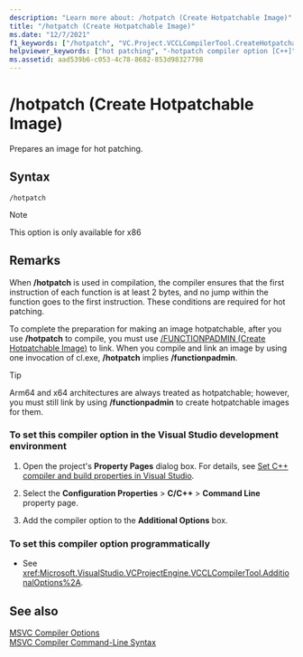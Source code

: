 ```yaml
---
description: "Learn more about: /hotpatch (Create Hotpatchable Image)"
title: "/hotpatch (Create Hotpatchable Image)"
ms.date: "12/7/2021"
f1_keywords: ["/hotpatch", "VC.Project.VCCLCompilerTool.CreateHotpatchableImage"]
helpviewer_keywords: ["hot patching", "-hotpatch compiler option [C++]", "/hotpatch compiler option [C++]", "hotpatching"]
ms.assetid: aad539b6-c053-4c78-8682-853d98327798
---
```

# /hotpatch (Create Hotpatchable Image)

Prepares an image for hot patching.

## Syntax

```
/hotpatch
```

> [!NOTE]
> This option is only available for x86

## Remarks

When **/hotpatch** is used in compilation, the compiler ensures that the first instruction of each function is at least 2 bytes, and no jump within the function goes to the first instruction. These conditions are required for hot patching.

To complete the preparation for making an image hotpatchable, after you use **/hotpatch** to compile, you must use [/FUNCTIONPADMIN (Create Hotpatchable Image)](functionpadmin-create-hotpatchable-image.md) to link. When you compile and link an image by using one invocation of cl.exe, **/hotpatch** implies **/functionpadmin**.

> [!TIP]
> Arm64 and x64 architectures are always treated as hotpatchable; however, you must still link by using **/functionpadmin** to create hotpatchable images for them.

### To set this compiler option in the Visual Studio development environment

1. Open the project's **Property Pages** dialog box. For details, see [Set C++ compiler and build properties in Visual Studio](../working-with-project-properties.md).

1. Select the **Configuration Properties** > **C/C++** > **Command Line** property page.

1. Add the compiler option to the **Additional Options** box.

### To set this compiler option programmatically

- See <xref:Microsoft.VisualStudio.VCProjectEngine.VCCLCompilerTool.AdditionalOptions%2A>.

## See also

[MSVC Compiler Options](compiler-options.md)<br/>
[MSVC Compiler Command-Line Syntax](compiler-command-line-syntax.md)

